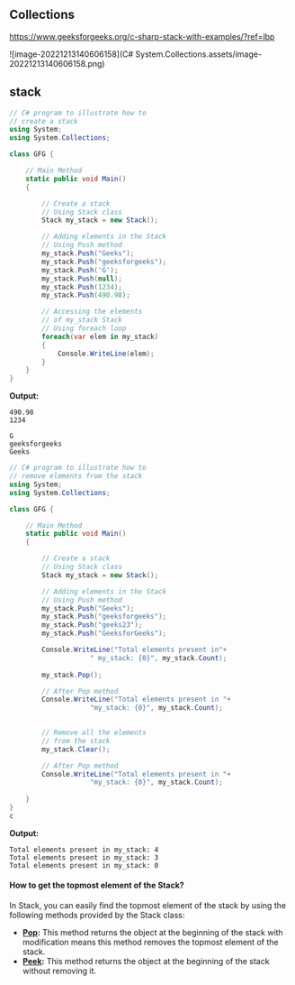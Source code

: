 ## Collections

https://www.geeksforgeeks.org/c-sharp-stack-with-examples/?ref=lbp

![image-20221213140606158](C# System.Collections.assets/image-20221213140606158.png)

## stack



```c#
// C# program to illustrate how to
// create a stack
using System;
using System.Collections;

class GFG {

	// Main Method
	static public void Main()
	{

		// Create a stack
		// Using Stack class
		Stack my_stack = new Stack();

		// Adding elements in the Stack
		// Using Push method
		my_stack.Push("Geeks");
		my_stack.Push("geeksforgeeks");
		my_stack.Push('G');
		my_stack.Push(null);
		my_stack.Push(1234);
		my_stack.Push(490.98);

		// Accessing the elements
		// of my_stack Stack
		// Using foreach loop
		foreach(var elem in my_stack)
		{
			Console.WriteLine(elem);
		}
	}
}

```

**Output:** 

```
490.98
1234

G
geeksforgeeks
Geeks
```

```c#
// C# program to illustrate how to
// remove elements from the stack
using System;
using System.Collections;

class GFG {

	// Main Method
	static public void Main()
	{

		// Create a stack
		// Using Stack class
		Stack my_stack = new Stack();

		// Adding elements in the Stack
		// Using Push method
		my_stack.Push("Geeks");
		my_stack.Push("geeksforgeeks");
		my_stack.Push("geeks23");
		my_stack.Push("GeeksforGeeks");

		Console.WriteLine("Total elements present in"+
					" my_stack: {0}", my_stack.Count);
													
		my_stack.Pop();

		// After Pop method
		Console.WriteLine("Total elements present in "+
					"my_stack: {0}", my_stack.Count);

													
		// Remove all the elements
		// from the stack
		my_stack.Clear();

		// After Pop method
		Console.WriteLine("Total elements present in "+
					"my_stack: {0}", my_stack.Count);
													
	}
}
c
```

**Output:** 

```
Total elements present in my_stack: 4
Total elements present in my_stack: 3
Total elements present in my_stack: 0
```

#### How to get the topmost element of the Stack?

In Stack, you can easily find the topmost element of the stack by using the following methods provided by the Stack class:

- [**Pop**](https://www.geeksforgeeks.org/stack-pop-method-in-c-sharp/)**:** This method returns the object at the beginning of the stack with modification means this method removes the topmost element of the stack.
- [**Peek**](https://www.geeksforgeeks.org/stack-peek-method-in-c-sharp/)**:** This method returns the object at the beginning of the stack without removing it.